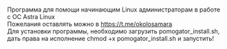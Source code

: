 <br>Программа для помощи начинающим Linux администраторам в работе с ОС Astra Linux
<br>Пожелания оставлять можно в https://t.me/okolosamara
<br>Для установки программы, необходимо загрузить pomogator_install.sh, дать права на исполнение chmod +x pomogator_install.sh и запустить!